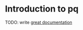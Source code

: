 # Introduction to pq

TODO: write [great documentation](http://jacobian.org/writing/what-to-write/)
